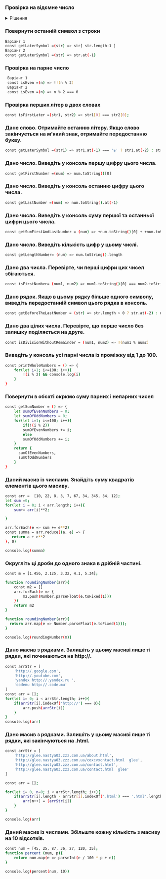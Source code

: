 ### Провірка на відємне число

<details><summary>Рішення</summary>
```sh
const isMinus =(n) => n < 0 ? true : false
```
</details>

### Повернути останній символ з строки
```sh
Варіант 1
const getLaterSymbol =(str) => str[ str.length-1 ]
Варіант 2
const getLaterSymbol =(str) => str.at(-1)
```

### Провірка на парне число
```sh
 Варіант 1
 const isEven =(n) => !!(n % 2)
 Варіант 2
 const isEven =(n) => n % 2 === 0
```
### Провірка перших літер в двох словах
```sh
const isFirstLater =(str1, str2) => str1[0] === str2[0];
```

### Дане слово. Отримайте останню літеру. Якщо слово закінчується на м'який знак, отримайте передостанню букву.
```sh
const getLaterSymbol =(str1) => str1.at(-1) === 'ь' ? str1.at(-2) : str1.at(-1)
```

### Дано число. Виведіть у консоль першу цифру цього числа.
```sh
const getFirstNumber =(num) => num.toString()[0]
```
### Дано число. Виведіть у консоль останню цифру цього числа.
```sh
const getLastNumber =(num) => num.toString().at(-1)
```
### Дано число. Виведіть у консоль суму першої та останньої цифри цього числа.
```sh
const getSumFirstAndLastNumber = (num) => +num.toString()[0] + +num.toString().at(-1)
```
### Дано число. Виведіть кількість цифр у цьому числі.
```sh
const getLengthNumber= (num) => num.toString().length
```
### Дано два числа. Перевірте, чи перші цифри цих чисел збігаються.
```sh
const isFirstNumber= (num1, num2) => num1.toString()[0] === num2.toString()[0]
```

### Дано рядок. Якщо в цьому рядку більше одного символу, виведіть передостанній символ цього рядка в консоль.
```sh
const getBeforeTheLastNumber = (str) => str.length > 0 ? str.at(-2) : undefined 
```

### Дано два цілих числа. Перевірте, що перше число без залишку поділяється на друге.
```sh
const isDivisionWithoutRemainder = (num1, num2) => !(num1 % num2) 
```

### Виведіть у консоль усі парні числа із проміжку від 1 до 100.
```sh
const printWholeNumbers = () => {
    for(let i=1; i<=100; i++){
        !(i % 2) && console.log(i)
    }
}
```

### Повернути в обєкті окркмо суму парних і непарних чисел 
```sh
const getSumNumber = () => {
    let sumOfEvenNumbers = 0;
    let sumOfOddNumbers = 0;
    for(let i=1; i<=100; i++){
        if(!(i % 2))
        sumOfEvenNumbers += i;
        else
        sumOfOddNumbers += i;
    }
    return {
      sumOfEvenNumbers,
      sumOfOddNumbers
    }
}
```

### Даний масив із числами. Знайдіть суму квадратів елементів цього масиву.
```sh
const arr =  [10, 22, 8, 3, 7, 67, 34, 345, 34, 12];
let sum =0;
for(let i = 0; i < arr.length; i++){
    sum+= arr[i]**2;

}

arr.forEach(e => sum += e**2)
const summa = arr.reduce((a, e) => {
   return a + e**2
}, 0)

console.log(summa)
```
### Округліть ці дроби до одного знака в дрібній частині.
```sh
const m = [1.456, 2.125, 3.32, 4.1, 5.34]; 

function roundingNumber(arr){
    const m2 = []
    arr.forEach(e => {
        m2.push(Number.parseFloat(e.toFixed(1)))
    })
    return m2
}

function roundingNumber(arr){
  return arr.map(e => Number.parseFloat(e.toFixed(1)));
}

console.log(roundingNumber(m))
```
### Дано масив з рядками. Залишіть у цьому масиві лише ті рядки, які починаються на http://.
```sh
const arrStr = [
    'http://.google.com',
    'http://.youtube.com',
    'yandex http://.yandex.ru ',
    'codemu http://.code.mu'
]
const arr = [];
for(let i= 0; i < arrStr.length; i++){
    if(arrStr[i].indexOf('http://') === 0){
        arr.push(arrStr[i])
    }
}
console.log(arr)
```
### Дано масив з рядками. Залишіть у цьому масиві лише ті рядки, які закінчуються на .html.
```sh
const arrStr = [
    'http://glee.nastya03.zzz.com.ua/about.html',
    'http://glee.nastya03.zzz.com.ua/coxcvxcntact.html  glee',
    'http://glee.nastya03.zzz.com.ua/contact.html',
    'http://glee.nastya03.zzz.com.ua/contact.html  glee'
]

const arr = [];

for(let i= 0, n=0; i < arrStr.length; i++){
    if(arrStr[i].length - arrStr[i].indexOf('.html') === '.html'.length){
        arr[n++] = (arrStr[i])
    }
}

console.log(arr)
```
### Даний масив із числами. Збільште кожну кількість з масиву на 10 відсотків.
```sh
const num = [45, 25, 87, 36, 27, 120, 35];
function percent (num, p){
    return num.map(e => parseInt(e / 100 * p + e))
}

console.log(percent(num, 10))
```
